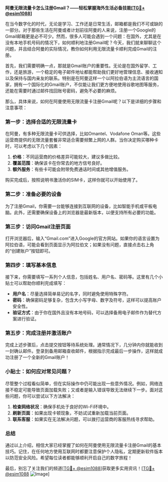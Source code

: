**阿曼无限流量卡怎么注册Gmail？——轻松掌握海外生活必备技能[[TG💪+ @esim1088](https://t.me/s/esim1088)]**

在当今数字化的时代，无论是学习、工作还是日常生活，邮箱都是我们不可或缺的一部分。对于那些生活在阿曼或者计划前往阿曼的人来说，注册一个Google的Gmail邮箱更是必不可少。然而，很多人可能会遇到一个问题：在国外，尤其是在没有本地手机号码的情况下，如何顺利地注册Gmail呢？今天，我们就来聊聊这个问题，并且结合阿曼的实际情况，教你如何利用无限流量卡顺利完成Gmail的注册。

首先，我们需要明确一点，那就是Gmail账户的重要性。无论是在国外留学、工作，还是旅游，一个稳定的电子邮件地址都能帮助我们更好地管理信息、接收通知以及保持与国内亲友的联系。特别是在阿曼这样一个以阿拉伯语为主流语言的国家，拥有一个国际化的Gmail账户，不仅能让我们更方便地使用谷歌地图等服务，还能在需要时通过邮件找回账号密码，避免不必要的麻烦。

那么，具体来说，如何在阿曼使用无限流量卡注册Gmail呢？以下是详细的步骤和注意事项：

### 第一步：选择合适的无限流量卡

在阿曼，有多种无限流量卡可供选择，比如Omantel、Vodafone Oman等。这些运营商提供的无限流量套餐非常适合需要频繁上网的人群。当你决定购买哪种卡时，可以考虑以下几个因素：

1. **价格**：不同运营商的价格差异可能较大，建议多做比较。
2. **覆盖范围**：确保该卡在你常去的地方信号良好。
3. **额外服务**：有些卡可能会附带免费通话时间或其他增值服务。

购买完成后，按照说明书激活你的SIM卡，这样你就可以开始使用了。

### 第二步：准备必要的设备

为了注册Gmail，你需要一台能够连接到互联网的设备，比如智能手机或平板电脑。此外，还需要确保设备上的浏览器是最新版本，以便支持所有必要的功能。

### 第三步：访问Gmail注册页面

打开浏览器后，输入“Gmail.com”进入Google的官方网站。如果你的语言设置为阿拉伯语，可能会看到页面显示为阿拉伯文；如果没有问题，直接点击右上角的“创建账户”按钮即可。

### 第四步：填写基本信息

接下来，你需要填写一系列个人信息，包括姓名、用户名、密码等。这里有几个小贴士可以帮助你顺利完成填写：

- **用户名**：尽量选择简单易记的名字，同时避免使用特殊字符。
- **密码**：确保密码足够复杂，包含大小写字母、数字及符号，这样可以提高账户安全性。
- **验证方式**：由于你在国外且没有本地号码，可以选择备用电子邮件作为替代方案进行验证。

### 第五步：完成注册并激活账户

完成上述步骤后，点击提交按钮等待系统处理。通常情况下，几分钟内你就能收到一封确认邮件。登录到备用邮箱查收邮件，根据指示完成最后一步操作，这样就成功注册了一个全新的Gmail账户！

### 小贴士：如何应对常见问题？

尽管整个过程看似简单，但在实际操作中仍可能出现一些意外情况。例如，网络连接不稳定可能导致页面加载失败；又或者是输入错误导致无法继续下一步。面对这些问题，你可以尝试以下方法解决：

1. **检查网络状况**：确保手机处于良好的Wi-Fi环境中。
2. **刷新页面**：如果出现卡顿现象，不妨试试重新加载当前页面。
3. **联系客服**：如果实在无法解决问题，可以拨打运营商的客服热线寻求帮助。

### 总结

通过以上介绍，相信大家已经掌握了如何在阿曼使用无限流量卡注册Gmail的基本技巧。记住，在任何地方使用互联网时都要注意保护个人隐私，定期更新软件版本以防范安全风险。希望每位读者都能够顺利开启自己的数字旅程！

最后，别忘了关注我们的频道[[TG💪+ @esim1088](https://t.me/s/esim1088)]获取更多实用资讯！[[TG💪+ @esim1088](https://t.me/s/esim1088) ![Image](https://i.postimg.cc/4NQfJmqS/Snipaste-2025-05-13-00-14-12.png)]